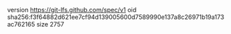 version https://git-lfs.github.com/spec/v1
oid sha256:f3f64882d621ee7cf94d139005600d7589990e137a8c26971b19a173ac762165
size 2757
